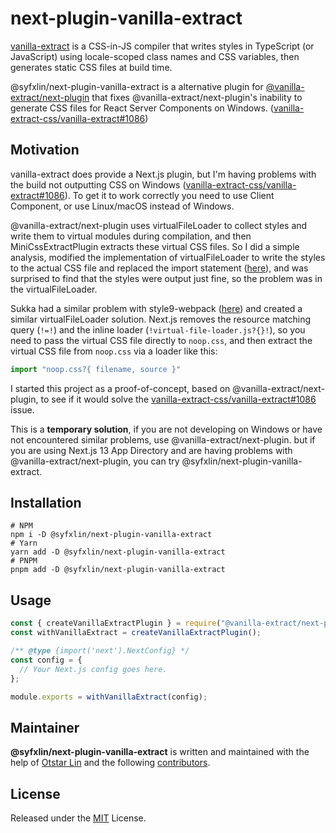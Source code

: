 # next-plugin-vanilla-extract

[vanilla-extract](https://vanilla-extract.style) is a CSS-in-JS compiler that writes styles in TypeScript (or JavaScript) using locale-scoped class names and CSS variables, then generates static CSS files at build time.

@syfxlin/next-plugin-vanilla-extract is a alternative plugin for [@vanilla-extract/next-plugin](https://www.npmjs.com/package/@vanilla-extract/next-plugin) that fixes @vanilla-extract/next-plugin's inability to generate CSS files for React Server Components on Windows. ([vanilla-extract-css/vanilla-extract#1086](https://github.com/vanilla-extract-css/vanilla-extract/issues/1086))

## Motivation

vanilla-extract does provide a Next.js plugin, but I'm having problems with the build not outputting CSS on Windows ([vanilla-extract-css/vanilla-extract#1086](https://github.com/vanilla-extract-css/vanilla-extract/issues/1086)). To get it to work correctly you need to use Client Component, or use Linux/macOS instead of Windows.

@vanilla-extract/next-plugin uses virtualFileLoader to collect styles and write them to virtual modules during compilation, and then MiniCssExtractPlugin extracts these virtual CSS files. So I did a simple analysis, modified the implementation of virtualFileLoader to write the styles to the actual CSS file and replaced the import statement ([here](https://github.com/vanilla-extract-css/vanilla-extract/blob/58005eb5e7456cf2b3c04ea7aef29677db37cc3c/packages/webpack-plugin/src/loader.ts#L105-L110)), and was surprised to find that the styles were output just fine, so the problem was in the virtualFileLoader.

Sukka had a similar problem with style9-webpack ([here](https://github.com/SukkaW/style9-webpack/issues/1)) and created a similar virtualFileLoader solution. Next.js removes the resource matching query (`!=!`) and the inline loader (`!virtual-file-loader.js?{}!`), so you need to pass the virtual CSS file directly to `noop.css`, and then extract the virtual CSS file from `noop.css` via a loader like this:

```javascript
import "noop.css?{ filename, source }"
```

I started this project as a proof-of-concept, based on @vanilla-extract/next-plugin, to see if it would solve the [vanilla-extract-css/vanilla-extract#1086](https://github.com/vanilla-extract-css/vanilla-extract/issues/1086) issue.

This is a **temporary solution**, if you are not developing on Windows or have not encountered similar problems, use @vanilla-extract/next-plugin. but if you are using Next.js 13 App Directory and are having problems with @vanilla-extract/next-plugin, you can try @syfxlin/next-plugin-vanilla-extract.

## Installation

```shell
# NPM
npm i -D @syfxlin/next-plugin-vanilla-extract
# Yarn
yarn add -D @syfxlin/next-plugin-vanilla-extract
# PNPM
pnpm add -D @syfxlin/next-plugin-vanilla-extract
```

## Usage

```javascript
const { createVanillaExtractPlugin } = require("@vanilla-extract/next-plugin");
const withVanillaExtract = createVanillaExtractPlugin();

/** @type {import('next').NextConfig} */
const config = {
  // Your Next.js config goes here.
};

module.exports = withVanillaExtract(config);
```

## Maintainer

**@syfxlin/next-plugin-vanilla-extract** is written and maintained with the help of [Otstar Lin](https://github.com/syfxlin) and the following [contributors](https://github.com/syfxlin/next-plugin-vanilla-extract/graphs/contributors).

## License

Released under the [MIT](https://opensource.org/licenses/MIT) License.
